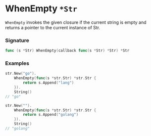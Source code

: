 # WhenEmpty `*Str`

`WhenEmpty` invokes the given closure if the current string is empty and returns a pointer to the current instance of Str.

### Signature

```go
func (s *Str) WhenEmpty(callback func(s *Str) *Str) *Str
```

### Examples

```go
str.New("go").
	WhenEmpty(func(s *str.Str) *str.Str {
		return s.Append("lang")
	}).
	String()
// "go"

str.New("").
	WhenEmpty(func(s *str.Str) *str.Str {
		return s.Append("golang")
	}).
	String()
// "golang"

```
